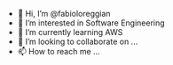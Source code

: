 - 👋 Hi, I’m @fabioloreggian
- 👀 I’m interested in Software Engineering
- 🌱 I’m currently learning AWS
- 💞️ I’m looking to collaborate on ...
- 📫 How to reach me ...

<!---
fabioloreggian/fabioloreggian is a ✨ special ✨ repository because its `README.md` (this file) appears on your GitHub profile.
You can click the Preview link to take a look at your changes.
--->
